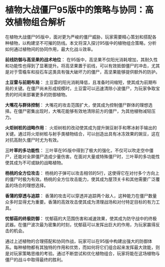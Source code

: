 # 植物大战僵尸95版中的策略与协同：高效植物组合解析

在植物大战僵尸95版中，面对更为严峻的僵尸威胁，玩家需要精心策划和搭配各种植物，以构建坚不可摧的防线。本文将深入探讨95版中的植物组合策略，分析如何通过植物间的协同作用，最大化战斗效率。

**前线防御与高坚果的战术地位**：
在95版中，高坚果不仅阳光消耗增加，其耐久性和功能性也得到了显著提升。将高坚果置于前线，可以有效抵御僵尸的冲击，尤其是对于雪橇车和投石车这类具有强大破坏力的僵尸，高坚果能够提供额外的防护。

**土豆雷与前期布局**：
土豆雷的阳光消耗降低，且准备时间缩短，使其成为前期布局的关键。在僵尸尚未形成规模时，土豆雷可以迅速清除小波僵尸，为玩家争取宝贵的时间来部署更多的防御植物。

**大嘴花与群体控制**：
大嘴花的攻击范围扩大，使其成为控制僵尸群体的理想选择。在僵尸密集出现时，大嘴花能够有效地清除前方的僵尸，为其他植物减轻压力。

**火炬树桩的战略作用**：
火炬树桩的改动使其成为提升豌豆射手和寒冰射手输出的关键。通过将火炬树桩与射手类植物结合，可以创造出具有冰冻效果的豌豆，这在对抗高耐久僵尸时尤为有效。

**三叶草的多功能性**：
三叶草在95版中得到了极大的强化，不仅可以吹走空中僵尸，还能对全屏僵尸造成少量伤害。在面对大量或特殊僵尸时，三叶草的多功能性使其成为不可或缺的战略植物。

**杨桃的全方位攻击**：
杨桃的子弹可以攻击相邻的5行，这使得它在对付多个方向上的僵尸时极为有效。杨桃的全方位攻击能力，使其成为屋顶关卡和其他需要广泛覆盖的场合的理想选择。

**香蒲的穿透与追踪**：
香蒲的攻击可以穿透并追踪两个敌人，这种能力在僵尸数量众多时显得尤为重要。香蒲的高效攻击使其成为清理战场和对付特定目标的有力工具。

**忧郁菇的终极防御**：
忧郁菇的大范围伤害和减速效果，使其成为防守战中的终极武器。在僵尸波次最为密集的时刻，忧郁菇可以发挥出巨大的作用，为玩家赢得反击的机会。

通过上述植物的合理搭配和协同作战，玩家可以在95版中构建出强大的防御体系。每种植物都有其独特的作用和优势，而如何将它们组合起来发挥最大效能，则是对玩家策略思维的考验。通过不断尝试和优化植物组合，玩家将能在这场植物与僵尸的战斗中取得最终的胜利。